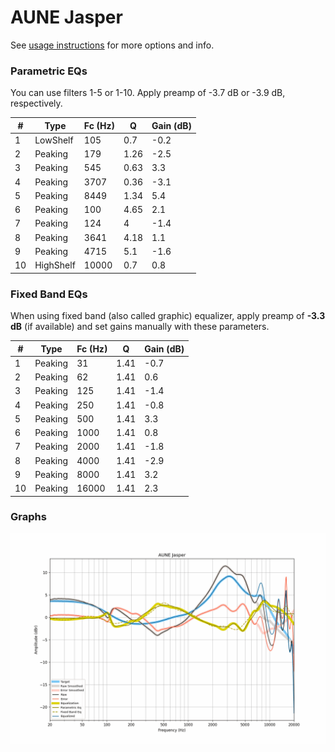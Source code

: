 # AUNE Jasper
See [usage instructions](https://github.com/jaakkopasanen/AutoEq#usage) for more options and info.

### Parametric EQs
You can use filters 1-5 or 1-10. Apply preamp of -3.7 dB or -3.9 dB, respectively.

|   # | Type      |   Fc (Hz) |    Q |   Gain (dB) |
|-----|-----------|-----------|------|-------------|
|   1 | LowShelf  |       105 | 0.7  |        -0.2 |
|   2 | Peaking   |       179 | 1.26 |        -2.5 |
|   3 | Peaking   |       545 | 0.63 |         3.3 |
|   4 | Peaking   |      3707 | 0.36 |        -3.1 |
|   5 | Peaking   |      8449 | 1.34 |         5.4 |
|   6 | Peaking   |       100 | 4.65 |         2.1 |
|   7 | Peaking   |       124 | 4    |        -1.4 |
|   8 | Peaking   |      3641 | 4.18 |         1.1 |
|   9 | Peaking   |      4715 | 5.1  |        -1.6 |
|  10 | HighShelf |     10000 | 0.7  |         0.8 |

### Fixed Band EQs
When using fixed band (also called graphic) equalizer, apply preamp of **-3.3 dB** (if available) and set gains manually with these parameters.

|   # | Type    |   Fc (Hz) |    Q |   Gain (dB) |
|-----|---------|-----------|------|-------------|
|   1 | Peaking |        31 | 1.41 |        -0.7 |
|   2 | Peaking |        62 | 1.41 |         0.6 |
|   3 | Peaking |       125 | 1.41 |        -1.4 |
|   4 | Peaking |       250 | 1.41 |        -0.8 |
|   5 | Peaking |       500 | 1.41 |         3.3 |
|   6 | Peaking |      1000 | 1.41 |         0.8 |
|   7 | Peaking |      2000 | 1.41 |        -1.8 |
|   8 | Peaking |      4000 | 1.41 |        -2.9 |
|   9 | Peaking |      8000 | 1.41 |         3.2 |
|  10 | Peaking |     16000 | 1.41 |         2.3 |

### Graphs
![](./AUNE%20Jasper.png)
